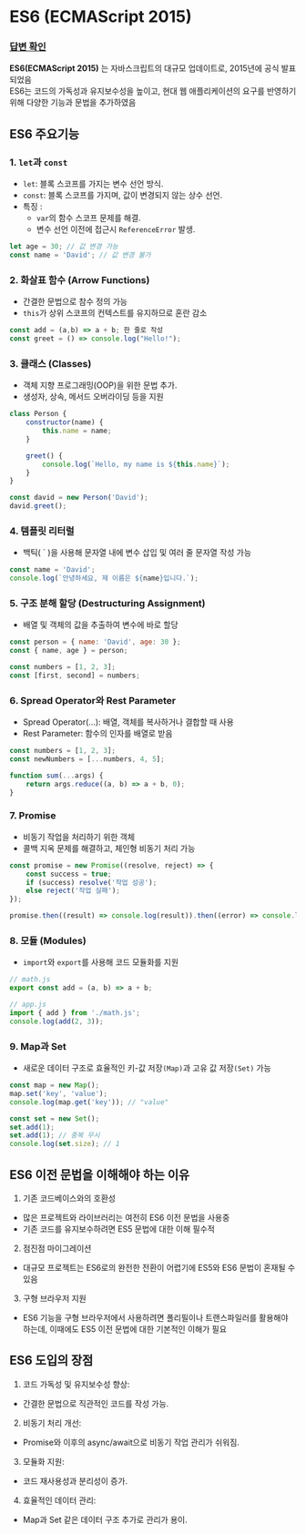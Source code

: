 # ES6 (ECMAScript 2015)

### [답변 확인](https://www.maeil-mail.kr/question/67)

**ES6(ECMAScript 2015)** 는 자바스크립트의 대규모 업데이트로, 2015년에 공식 발표되었음<br/> ES6는 코드의 가독성과 유지보수성을 높이고, 현대 웹 애플리케이션의 요구를 반영하기 위해 다양한 기능과 문법을 추가하였음

## ES6 주요기능

### 1. `let`과 `const`

-   `let`: 블록 스코프를 가지는 변수 선언 방식.
-   `const`: 블록 스코프를 가지며, 값이 변경되지 않는 상수 선언.
-   특징 :
    -   `var`의 함수 스코프 문제를 해결.
    -   변수 선언 이전에 접근시 `ReferenceError` 발생.

```jsx
let age = 30; // 값 변경 가능
const name = 'David'; // 값 변경 불가
```

### 2. 화살표 함수 (Arrow Functions)

-   간결한 문법으로 참수 정의 가능
-   `this`가 상위 스코프의 컨텍스트를 유지하므로 혼란 감소

```jsx
const add = (a,b) => a + b; 한 줄로 작성
const greet = () => console.log("Hello!");
```

### 3. 클래스 (Classes)

-   객체 지향 프로그래밍(OOP)을 위한 문법 추가.
-   생성자, 상속, 메서드 오버라이딩 등을 지원

```jsx
class Person {
    constructor(name) {
        this.name = name;
    }

    greet() {
        console.log(`Hello, my name is ${this.name}`);
    }
}

const david = new Person('David');
david.greet();
```

### 4. 템플릿 리터럴

-   백틱( ` )을 사용해 문자열 내에 변수 삽입 및 여러 줄 문자열 작성 가능

```jsx
const name = 'David';
console.log(`안녕하세요, 제 이름은 ${name}입니다.`);
```

### 5. 구조 분해 할당 (Destructuring Assignment)

-   배열 및 객체의 값을 추출하여 변수에 바로 할당

```jsx
const person = { name: 'David', age: 30 };
const { name, age } = person;

const numbers = [1, 2, 3];
const [first, second] = numbers;
```

### 6. Spread Operator와 Rest Parameter

-   Spread Operator(...): 배열, 객체를 복사하거나 결합할 때 사용
-   Rest Parameter: 함수의 인자를 배열로 받음

```jsx
const numbers = [1, 2, 3];
const newNumbers = [...numbers, 4, 5];

function sum(...args) {
    return args.reduce((a, b) => a + b, 0);
}
```

### 7. Promise

-   비동기 작업을 처리하기 위한 객체
-   콜백 지옥 문제를 해결하고, 체인형 비동기 처리 가능

```jsx
const promise = new Promise((resolve, reject) => {
    const success = true;
    if (success) resolve('작업 성공');
    else reject('작업 실패');
});

promise.then((result) => console.log(result)).then((error) => console.log(error));
```

### 8. 모듈 (Modules)

-   `import`와 `export`를 사용해 코드 모듈화를 지원

```jsx
// math.js
export const add = (a, b) => a + b;

// app.js
import { add } from './math.js';
console.log(add(2, 3));
```

### 9. Map과 Set

-   새로운 데이터 구조로 효율적인 키-값 저장`(Map)`과 고유 값 저장`(Set)` 가능

```jsx
const map = new Map();
map.set('key', 'value');
console.log(map.get('key')); // "value"

const set = new Set();
set.add(1);
set.add(1); // 중복 무시
console.log(set.size); // 1
```

## ES6 이전 문법을 이해해야 하는 이유

1. 기존 코드베이스와의 호환성

-   많은 프로젝트와 라이브러리는 여전히 ES6 이전 문법을 사용중
-   기존 코드를 유지보수하려면 ES5 문법에 대한 이해 필수적

2. 점진점 마이그레이션

-   대규모 프로젝트는 ES6로의 완전한 전환이 어렵기에 ES5와 ES6 문법이 혼재될 수 있음

3. 구형 브라우저 지원

-   ES6 기능을 구형 브라우저에서 사용하려면 폴리필이나 트랜스파일러를 활용해야 하는데, 이때에도 ES5 이전 문법에 대한 기본적인 이해가 필요

## ES6 도입의 장점

1. 코드 가독성 및 유지보수성 향상:

-   간결한 문법으로 직관적인 코드를 작성 가능.

2. 비동기 처리 개선:

-   Promise와 이후의 async/await으로 비동기 작업 관리가 쉬워짐.

3. 모듈화 지원:

-   코드 재사용성과 분리성이 증가.

4. 효율적인 데이터 관리:

-   Map과 Set 같은 데이터 구조 추가로 관리가 용이.
